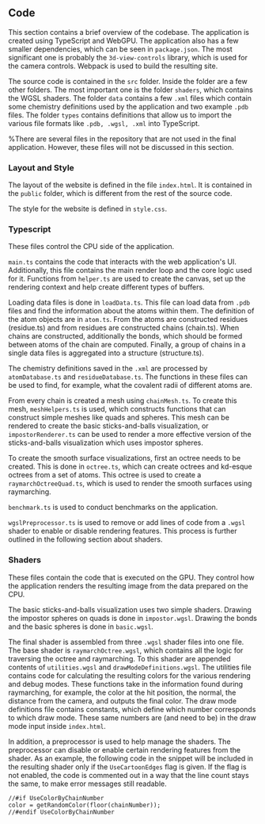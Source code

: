 ## Code

This section contains a brief overview of the codebase. The application is created using TypeScript and WebGPU. The application also has a few smaller dependencies, which can be seen in `package.json`. The most significant one is probably the `3d-view-controls` library, which is used for the camera controls. Webpack is used to build the resulting site.

The source code is contained in the `src` folder. Inside the folder are a few other folders. The most important one is the folder `shaders`, which contains the WGSL shaders. The folder `data` contains a few `.xml` files which contain some chemistry definitions used by the application and two example `.pdb` files. The folder `types` contains definitions that allow us to import the various file formats like `.pdb, .wgsl, .xml` into TypeScript.

%There are several files in the repository that are not used in the final application. However, these files will not be discussed in this section.

### Layout and Style

The layout of the website is defined in the file `index.html`. It is contained in the `public` folder, which is different from the rest of the source code. 

The style for the website is defined in `style.css`.

### Typescript

These files control the CPU side of the application.

`main.ts` contains the code that interacts with the web application's UI. Additionally, this file contains the main render loop and the core logic used for it. Functions from `helper.ts` are used to create the canvas, set up the rendering context and help create different types of buffers.

Loading data files is done in `loadData.ts`. This file can load data from `.pdb` files and find the information about the atoms within them. The definition of the atom objects are in `atom.ts`. From the atoms are constructed residues (residue.ts) and from residues are constructed chains (chain.ts). When chains are constructed, additionally the bonds, which should be formed between atoms of the chain are computed. Finally, a group of chains in a single data files is aggregated into a structure (structure.ts). 

The chemistry definitions saved in the `.xml` are processed by `atomDatabase.ts` and `residueDatabase.ts`. The functions in these files can be used to find, for example, what the covalent radii of different atoms are.

From every chain is created a mesh using `chainMesh.ts`. To create this mesh, `meshHelpers.ts` is used, which constructs functions that can construct simple meshes like quads and spheres. This mesh can be rendered to create the basic sticks-and-balls visualization, or `impostorRenderer.ts` can be used to render a more effective version of the sticks-and-balls visualization which uses impostor spheres.

To create the smooth surface visualizations, first an octree needs to be created. This is done in `octree.ts`, which can create octrees and kd-esque octrees from a set of atoms. This octree is used to create a `raymarchOctreeQuad.ts`, which is used to render the smooth surfaces using raymarching.

`benchmark.ts` is used to conduct benchmarks on the application.

`wgslPreprocessor.ts` is used to remove or add lines of code from a `.wgsl` shader to enable or disable rendering features. This process is further outlined in the following section about shaders.

### Shaders

These files contain the code that is executed on the GPU. They control how the application renders the resulting image from the data prepared on the CPU.

The basic sticks-and-balls visualization uses two simple shaders. Drawing the impostor spheres on quads is done in `impostor.wgsl`. Drawing the bonds and the basic spheres is done in `basic.wgsl`.

The final shader is assembled from three `.wgsl` shader files into one file. The base shader is `raymarchOctree.wgsl`, which contains all the logic for traversing the octree and raymarching. To this shader are appended contents of `utilities.wgsl` and `drawModeDefinitions.wgsl`. The utilities file contains code for calculating the resulting colors for the various rendering and debug modes. These functions take in the information found during raymarching, for example, the color at the hit position, the normal, the distance from the camera, and outputs the final color. The draw mode definitions file contains constants, which define which number corresponds to which draw mode. These same numbers are (and need to be) in the draw mode input inside `index.html`.

In addition, a preprocessor is used to help manage the shaders. The preprocessor can disable or enable certain rendering features from the shader. As an example, the following code in the snippet will be included in the resulting shader only if the `UseCartoonEdges` flag is given. If the flag is not enabled, the code is commented out in a way that the line count stays the same, to make error messages still readable.

```
//#if UseColorByChainNumber
color = getRandomColor(floor(chainNumber));
//#endif UseColorByChainNumber
```
